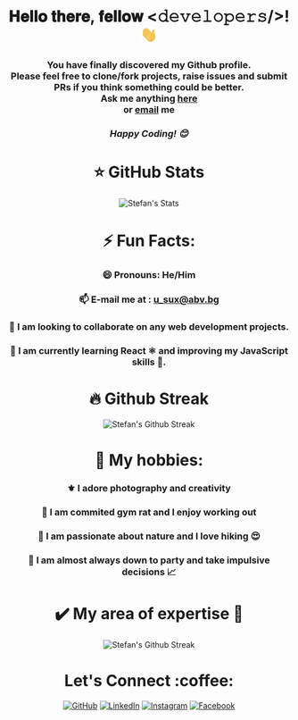 <div align="center">
<h1> 𝐇𝐞𝐥𝐥𝐨 𝐭𝐡𝐞𝐫𝐞, 𝐟𝐞𝐥𝐥𝐨𝐰 <𝚍𝚎𝚟𝚎𝚕𝚘𝚙𝚎𝚛𝚜/>! <img src="https://github.com/ABSphreak/ABSphreak/blob/master/gifs/Hi.gif" width="30px"></h1>
</div>
<div align="center">
<h3>
You have finally discovered my Github profile. <br>
Please feel free to clone/fork projects, raise issues and submit PRs if you think something could be better. <br>
Ask me anything <a href="https://github.com/NoHop3/NoHop3/issues/new"><b>here</b></a><br>
or <a href="mailto:u_sux@abv.bg"><b>email</b></a> me
</h3>
	<h3><i>Happy Coding! 😊</i></h3> 
</div>
<div align="center"> 


<h1>⭐ GitHub Stats </h1>

<p> 
    <img src="https://github-readme-stats.vercel.app/api?username=NoHop3&count_private=true&show_icons=true&theme=gruvbox_light&hide=stars,issues" alt="Stefan's Stats" width="420"/> 
</p>

<h1>⚡ Fun Facts:</h1>
	
<h3>😄 Pronouns: He/Him </h3>

<h3>📫 E-mail me at : <a href="mailto:u_sux@abv.bg"><b>u_sux@abv.bg </b></a></h3>

<h3>👯 I am looking to collaborate on any web development projects.</h3>                   

<h3>🌱 I am currently learning React ⚛️ and improving my JavaScript skills 💪.</h3>
<h1> 🔥 Github Streak </h1>

<p>
  <img src="http://github-readme-streak-stats.herokuapp.com?user=NoHop3&theme=blood&hide_border=true&date_format=j%20M%5B%20Y%5D" alt="Stefan's Github Streak" width="420"/> 
</p>

<h1 >🌴 My hobbies:</h1>
	
<h3>⚜️ I adore photography and creativity</h3>

<h3>🤙 I am commited gym rat and I enjoy working out </h3>

<h3>🥾 I am passionate about nature and I love hiking 😍</h3>

<h3>🥳 I am almost always down to party and take impulsive decisions 📈</h3>

<h1>✔️ My area of expertise 🤣</h1>

<p>
  <img src="https://github-readme-stats.vercel.app/api/top-langs/?username=NoHop3&layout=compact&theme=gruvbox_light" alt="Stefan's Github Streak" width="420"/> 
</p>
  <h1>Let's Connect :coffee: </h1>
<div>
	<a href="https://github.com/NoHop3"><img src="https://img.icons8.com/bubbles/50/000000/github.png" alt="GitHub"/></a>
	<a href="https://www.linkedin.com/in/stefang23/"><img src="https://img.icons8.com/bubbles/50/000000/linkedin.png" alt="LinkedIn"/></a>
	<a href="https://www.instagram.com/stefan_g23/"><img src="https://img.icons8.com/bubbles/50/000000/instagram.png" alt="Instagram"/></a>
	<a href="https://www.facebook.com/stefan.georgievxD/"><img src="https://img.icons8.com/bubbles/50/000000/facebook.png" alt="Facebook"/></a>
</div>
<!--##### Hello there fellow developer👋
##### I assume you are weary after your intense coding, come sit by and relax while I tell you more about myself 🤗

#### My name is Stefan Georgiev and I am a Front End Dev😎
<div style="display: flex, align-items:center, justify-content:center">
<a href="https://github.com/nohop3/github-readme-stats">
<img src="https://github-readme-stats.vercel.app/api/top-langs/?username=NoHop3&layout=compact&theme=gruvbox_light">
</a>
</div>

[![GitHub Stats](https://github-readme-stats.vercel.app/api?username=NoHop3&count_private=true&show_icons=true&theme=gruvbox_light&hide=stars,issues)](https://github.com/nohop3/github-readme-stats)

[![GitHub Streak]()](https://git.io/streak-stats)

**NoHop3/NoHop3** is a ✨ _special_ ✨ repository because its `README.md` (this file) appears on your GitHub profile.

Here are some ideas to get you started:

- 🔭 I’m currently working on ...
- 🌱 I’m currently learning ...
- 👯 I’m looking to collaborate on ...
- 🤔 I’m looking for help with ...
- 💬 Ask me about ...
- 📫 How to reach me: ...
- 😄 Pronouns: ...
- ⚡ Fun fact: ...
-->
